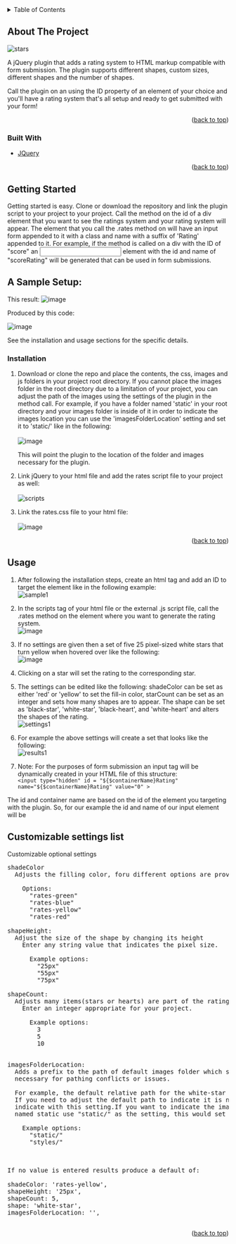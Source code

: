 
<div id="top"></div>
<!-- TABLE OF CONTENTS -->
<details>
  <summary>Table of Contents</summary>
  <ol>
    <li>
      <a href="#about-the-project">About The Project</a>
    </li>
    <li>
      <a href="#getting-started">Getting Started</a>
      <ul>
        <li><a href="#installation">Installation</a></li>
      </ul>
    </li>
    <li><a href="#usage">Usage</a></li>
  </ol>
</details>



<!-- ABOUT THE PROJECT -->
## About The Project

![stars][stars]

A jQuery plugin that adds a rating system to HTML markup compatible with form submission.
The plugin supports different shapes, custom sizes, different shapes and the number of shapes.

Call the plugin on an using the ID property of an element of your choice and you'll have a rating system that's all setup and ready to get submitted with your form!

<p align="right">(<a href="#top">back to top</a>)</p>




### Built With

* [JQuery](https://jquery.com)

<p align="right">(<a href="#top">back to top</a>)</p>



<!-- GETTING STARTED -->
## Getting Started

Getting started is easy.
Clone or download the repository and link the plugin script to your project to your project. Call the method on the id of a div element that you want to see the ratings system and your rating system will appear. The element that you call the .rates method on will have an input form appended to it with a class and name with a suffix of 'Rating' appended to it. For example, if the method is called on a div with the ID of "score" an <input> element with the id and name of "scoreRating" will be generated that can be used in form submissions.

## A Sample Setup:

This result:
![image](https://user-images.githubusercontent.com/84114638/144652854-99d40015-1aaa-43db-bb9d-19457a31827b.png)

Produced by this code:

![image](https://user-images.githubusercontent.com/84114638/144646115-f8aeb31e-e0b8-43d1-988d-53cc735a5314.png)

  
See the installation and usage sections for the specific details.

### Installation

1. Download or clone the repo and place the contents, the css, images and js folders in your project root directory. If you cannot place the images folder in the root directory due to a limitation of your project, you can adjust the path of the images using the settings of the plugin in the method call. For example, if you have a folder named 'static' in your root directory and your images folder is inside of it in order to indicate the images location you can use the 'imagesFolderLocation' setting and set it to 'static/' like in the following:<br/><br/>
  ![image](https://user-images.githubusercontent.com/84114638/143951899-1b201535-300d-41e7-9635-bfc23b765175.png)
  
    This will point the plugin to the location of the folder and images necessary for the plugin.

2. Link jQuery to your html file and add the rates script file to your project as well:<br/><br/>
![scripts](https://user-images.githubusercontent.com/84114638/143790539-3a0ce527-06c4-43d4-9b66-a7b4297a260e.png)
  

3. Link the rates.css file to your html file: <br/><br/>
![image](https://user-images.githubusercontent.com/84114638/143952875-7b9c973f-6584-4214-9abe-ad9ea900facd.png)


<p align="right">(<a href="#top">back to top</a>)</p>


<!-- USAGE EXAMPLES -->
## Usage

1. After following the installation steps, create an html tag and add an ID to target the element like in the following example: <br/>
![sample1](https://user-images.githubusercontent.com/84114638/143790472-ea4792e9-841a-4a3f-9bbd-4d5c08fb0d43.png)
2. In the scripts tag of your html file or the external .js script file, call the .rates method on the element where you want to generate the rating system.<br/>
![image](https://user-images.githubusercontent.com/84114638/144529192-781a4974-6a12-429e-b5a0-4267e1bbe74d.png)
3. If no settings are given then a set of five 25 pixel-sized white stars that turn yellow when hovered over like the following: <br/>
![image](https://user-images.githubusercontent.com/84114638/144529308-72ef2578-e066-4320-9d11-69ebf0e534d1.png)
4. Clicking on a star will set the rating to the corresponding star. 
5. The settings can be edited like the following: shadeColor can be set as either 'red' or 'yellow' to set the fill-in color, starCount can be set as an integer and sets how many shapes are to appear. The shape can be set as 'black-star', 'white-star', 'black-heart', and 'white-heart' and alters the shapes of the rating. <br/>
![settings1](https://user-images.githubusercontent.com/84114638/143791415-69a6719a-dff6-48a2-a899-7d419d0a76e2.png) <br/>
6. For example the above settings will create a set that looks like the following: <br/>
![results1](https://user-images.githubusercontent.com/84114638/143791161-3d70c598-0960-4abc-a1b5-a01aeafca9b6.png)

7. Note: For the purposes of form submission an input tag will be dynamically created in your HTML file of this structure: <br/>
`<input type="hidden" id = "${$containerName}Rating" name="${$containerName}Rating" value="0" >`

The id and container name are based on the id of the element you targeting with the plugin. So, for our example the id and name of our input element will be 

## Customizable settings list
Customizable optional settings
<pre>
shadeColor
  Adjusts the filling color, foru different options are provided as follows.
  
    Options:
      "rates-green"
      "rates-blue"
      "rates-yellow"
      "rates-red"
      
shapeHeight:
  Adjust the size of the shape by changing its height
    Enter any string value that indicates the pixel size.
    
      Example options:
        "25px"
        "55px"
        "75px"
  
shapeCount: 
  Adjusts many items(stars or hearts) are part of the rating system
    Enter an integer appropriate for your project.
    
      Example options:
        3
        5
        10
       
       
imagesFolderLocation:
  Adds a prefix to the path of default images folder which should be in your root directory, only 
  necessary for pathing conflicts or issues.
  
  For example, the default relative path for the white-star image is "images/white-star.png"
  If you need to adjust the default path to indicate it is nested deeper in your project you 
  indicate with this setting.If you want to indicate the images folder is nested in a folder 
  named static use "static/" as the setting, this would set the path as "static/images/white-star.png"
  
    Example options:
      "static/"
      "styles/"
     
  

If no value is entered results produce a default of:

shadeColor: 'rates-yellow',
shapeHeight: '25px',
shapeCount: 5,
shape: 'white-star',
imagesFolderLocation: '',

</pre>


<p align="right">(<a href="#top">back to top</a>)</p>


<!-- MARKDOWN LINKS & IMAGES -->
[stars]: https://user-images.githubusercontent.com/84114638/143788850-11921f98-c9a7-445a-a6b7-0c1bd0e18ad0.png




